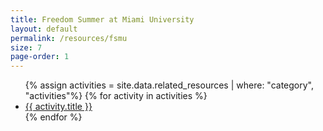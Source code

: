 ```yaml
---
title: Freedom Summer at Miami University
layout: default
permalink: /resources/fsmu
size: 7
page-order: 1
---
```


<ul>
    {% assign activities = site.data.related_resources | where: "category", "activities"%}
    {% for activity in activities %}
    <li>
        <a href="{{ activity.url }}" target="_blank">{{ activity.title }}</a>
    </li>
    {% endfor %}
</ul>
